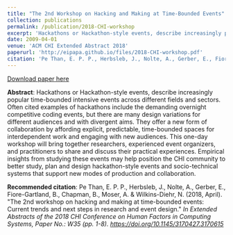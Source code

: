 ```yaml
---
title: "The 2nd Workshop on Hacking and Making at Time-Bounded Events"
collection: publications
permalink: /publication/2018-CHI-workshop
excerpt: 'Hackathons or Hackathon-style events, describe increasingly popular time-bounded intensive events across different fields and sectors. Often cited examples of hackathons include the demanding overnight competitive coding events, but there are many design variations for different audiences and with divergent aims. They offer a new form of collaboration by affording explicit, predictable, time-bounded spaces for interdependent work and engaging with new audiences. This one-day workshop will bring together researchers, experienced event organizers, and practitioners to share and discuss their practical experiences. Empirical insights from studying these events may help position the CHI community to better study, plan and design hackathon-style events and socio-technical systems that support new modes of production and collaboration.'
date: 2009-04-01
venue: 'ACM CHI Extended Abstract 2018'
paperurl: 'http://eipapa.github.io/files/2018-CHI-workshop.pdf'
citation: 'Pe Than, E. P. P., Herbsleb, J., Nolte, A., Gerber, E., Fiore-Gartland, B., Chapman, B., Moser, A. & Wilkins-Diehr, N. (2018, April). &quot;The 2nd workshop on hacking and making at time-bounded events: Current trends and next steps in research and event design.&quot; <i>In Extended Abstracts of the 2018 CHI Conference on Human Factors in Computing Systems<i>, Paper No.: W35 (pp. 1-8)</i>.'
---
```


[Download paper here](http://eipapa.github.io/files/2018-CHI-workshop.pdf)

**Abstract**: Hackathons or Hackathon-style events, describe increasingly popular time-bounded intensive events across different fields and sectors. Often cited examples of hackathons include the demanding overnight competitive coding events, but there are many design variations for different audiences and with divergent aims. They offer a new form of collaboration by affording explicit, predictable, time-bounded spaces for interdependent work and engaging with new audiences. This one-day workshop will bring together researchers, experienced event organizers, and practitioners to share and discuss their practical experiences. Empirical insights from studying these events may help position the CHI community to better study, plan and design hackathon-style events and socio-technical systems that support new modes of production and collaboration.

**Recommended citation**: Pe Than, E. P. P., Herbsleb, J., Nolte, A., Gerber, E., Fiore-Gartland, B., Chapman, B., Moser, A. & Wilkins-Diehr, N. (2018, April). "The 2nd workshop on hacking and making at time-bounded events: Current trends and next steps in research and event design." <i>In Extended Abstracts of the 2018 CHI Conference on Human Factors in Computing Systems<i>, Paper No.: W35 (pp. 1-8). https://doi.org/10.1145/3170427.3170615
